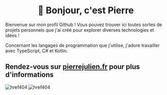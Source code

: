 <h1 align="center">👋 Bonjour, c'est Pierre</h1>

Bienvenue sur mon profil Github ! Vous pouvez trouver ici toutes sortes de projets personnels que j'ai créé pour explorer diverses technologies et idées !

Concernant les langages de programmation que j'utilise, j'adore travailler avec TypeScript, C# et Kotlin.

Rendez-vous sur [pierrejulien.fr](https://pierrejulien.fr) pour plus d'informations
---

<p><img align="left" src="https://github-readme-stats.vercel.app/api/top-langs?username=href404&show_icons=true&locale=en&layout=compact&card_width=300" alt="href404" /></p>
<p><img align="left" src="https://github-readme-stats.vercel.app/api?username=href404&show_icons=true&locale=en&hide=stars&hide_rank=true" alt="href404" /></p>
